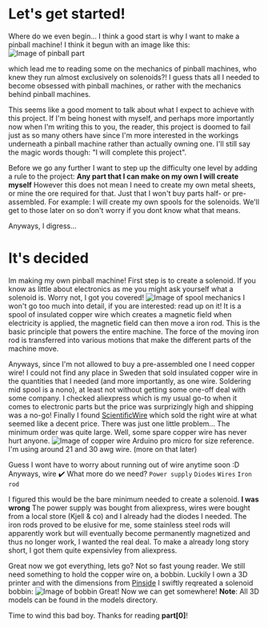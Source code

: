 
# Let's get started!
Where do we even begin... I think a good start is why I want to make a pinball machine!
I think it begun with an image like this:
![Image of pinball part](https://lh3.googleusercontent.com/proxy/3aMRH_PUUcJp-Ba_dLPP5OP7MFL-Rfubt07uwJyXcvG3z9zjtrJOyp1QxXFzm2kD1Gy_moHBQC2hg6xzEEs)

which lead me to reading some on the mechanics of pinball machines, who knew they run almost exclusively on solenoids?! I guess thats all I needed to become obsessed with pinball machines, or rather with the mechanics behind pinball machines.

This seems like a good moment to talk about what I expect to achieve with this project. If I'm being honest with myself, and perhaps more importantly now when I'm writing this to you, the reader, this project is doomed to fail just as so many others have since I'm more interested in the workings underneath a pinball machine rather than actually owning one. 
I'll still say the magic words though: "I will complete this project".

Before we go any further I want to step up the difficulty one level by adding a rule to the project:
**Any part that I can make on my own I will create myself**
However this does not mean I need to create my own metal sheets, or mine the ore required for that. Just that I won't buy parts half- or pre-assembled. For example: I will create my own spools for the solenoids. We'll get to those later on so don't worry if you dont know what that means.

Anyways, I digress...

 # It's decided
 Im making my own pinball machine!
 First step is to create a solenoid. If you know as little about electronics as me you might ask yourself what a solenoid is. Worry not, I got you covered!
 ![Image of spool mechanics](https://www.justscience.in/wp-content/uploads/2017/05/HOW-DOES-A-SOLENOID-WORK.jpg)
 I won't go too much into detail, if you are interested: read up on it! It is a spool of insulated copper wire which creates a magnetic field when electricity is applied, the magnetic field can then move a iron rod. This is the basic principle that powers the entire machine. The force of the moving iron rod is transferred into various motions that make the different parts of the machine move.

 Anyways, since I'm not allowed to buy a pre-assembled one I need copper wire!
 I could not find any place in Sweden that sold insulated copper wire in the quantities that I needed (and more importantly, as one wire. Soldering mid spool is a nono), at least not without getting some one-off deal with some company. I checked aliexpress which is my usual go-to when it comes to electronic parts but the price was surprizingly high and shipping was a no-go! Finally I found [ScientificWire](https://www.scientificwire.com/) which sold the right wire at what seemed like a decent price. There was just one little problem... The minimum order was quite large. Well, some spare copper wire has never hurt anyone.
![Image of copper wire](https://i.imgur.com/JyKKtTa.jpeg)
Arduino pro micro for size reference. I'm using around 21 and 30 awg wire. (more on that later)

Guess I wont have to worry about running out of wire anytime soon :D
Anyways, wire ✔️
What more do we need?
`Power supply`
`Diodes`
`Wires`
`Iron rod`

I figured this would be the bare minimum needed to create a solenoid. **I was wrong**
The power supply was bought from aliexpress, wires were bought from a local store (Kjell & co) and I already had the diodes I needed. The iron rods proved to be elusive for me, some stainless steel rods will apparently work but will eventually become permanently magnetized and thus no longer work, I wanted the real deal. To make a already long story short, I got them quite expensivley from aliexpress.

Great now we got everything, lets go?
Not so fast young reader. We still need something to hold the copper wire on, a bobbin.
Luckily I own a 3D printer and with the dimensions from [Pinside](https://pinside.com/pinball/forum/topic/coil-dimensions) I swiftly reqreated a solenoid bobbin:
![Image of bobbin](https://i.imgur.com/AErI18O.jpg)
Great! Now we can get somewhere!
**Note**: All 3D models can be found in the models directory.

Time to wind this bad boy.
Thanks for reading **part[0]**!